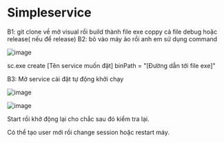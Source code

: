 # Simpleservice
B1: git clone về mở visual rồi build thành file exe coppy cả file debug hoặc release( nếu để release)
B2: bỏ vào máy ảo rồi anh em  sử dụng command


![image](https://user-images.githubusercontent.com/123853010/229441000-3ca6d390-1b2b-459f-b96b-70c8ea97c6a8.png)

sc.exe create [Tên service muốn đặt] binPath = "[Đường dẫn tới file exe]"

B3: Mở service cài đặt tự động khởi chạy 

![image](https://user-images.githubusercontent.com/123853010/229441152-475efa79-e9d2-4162-bfc5-dafe22c301c3.png)

![image](https://user-images.githubusercontent.com/123853010/229441087-517edd9d-d41a-4b61-8d8a-f4d8f8239edb.png)


Start rồi khở động lại cho chắc sau đó kiểm tra lại. 

Có thể tạo user mới rồi change session hoặc restart máy.

